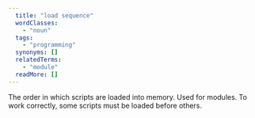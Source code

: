 ```yaml
---
  title: "load sequence"
  wordClasses: 
    - "noun"
  tags: 
    - "programming"
  synonyms: []
  relatedTerms: 
    - "module"
  readMore: []
---
```

The order in which scripts are loaded into memory. Used for modules. To work correctly, some scripts must be loaded before others.

